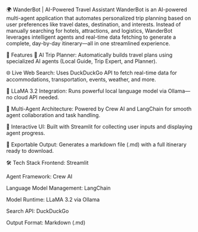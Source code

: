 🌍 WanderBot | AI-Powered Travel Assistant
WanderBot is an AI-powered multi-agent application that automates personalized trip planning based on user preferences like travel dates, destination, and interests. Instead of manually searching for hotels, attractions, and logistics, WanderBot leverages intelligent agents and real-time data fetching to generate a complete, day-by-day itinerary—all in one streamlined experience.

🚀 Features
🤖 AI Trip Planner: Automatically builds travel plans using specialized AI agents (Local Guide, Trip Expert, and Planner).

🌐 Live Web Search: Uses DuckDuckGo API to fetch real-time data for accommodations, transportation, events, weather, and more.

🧠 LLaMA 3.2 Integration: Runs powerful local language model via Ollama—no cloud API needed.

🧩 Multi-Agent Architecture: Powered by Crew AI and LangChain for smooth agent collaboration and task handling.

📅 Interactive UI: Built with Streamlit for collecting user inputs and displaying agent progress.

📂 Exportable Output: Generates a markdown file (.md) with a full itinerary ready to download.

🛠️ Tech Stack
Frontend: Streamlit

Agent Framework: Crew AI

Language Model Management: LangChain

Model Runtime: LLaMA 3.2 via Ollama

Search API: DuckDuckGo

Output Format: Markdown (.md)


